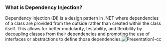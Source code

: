 ### What is Dependency Injection?

Dependency injection (DI) is a design pattern in .NET where dependencies of a class are provided from the outside rather than created within the class itself.
This allows for better modularity, testability, and flexibility by decoupling classes from their dependencies and promoting the use of interfaces or abstractions to define those dependencies.![Presentation1-cc](https://github.com/ManashviCode/DIConsoleApp/assets/123438365/99b95530-ebe5-4db3-915b-0cbfce5fb975)

